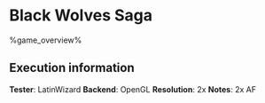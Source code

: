 # Black Wolves Saga 

%game_overview%

## Execution information

**Tester**: LatinWizard
**Backend**: OpenGL
**Resolution**: 2x
**Notes**: 2x AF